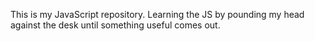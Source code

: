 This is my JavaScript repository. Learning the JS by pounding my head against the desk until something useful comes out.